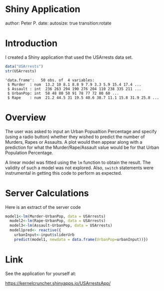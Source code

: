 Shiny Application
========================================================
author: Peter P.
date: 
autosize: true
transition:rotate

Introduction
========================================================

I created a Shiny application that used the USArrests data set.


```r
data("USArrests")
str(USArrests)
```

```
'data.frame':	50 obs. of  4 variables:
 $ Murder  : num  13.2 10 8.1 8.8 9 7.9 3.3 5.9 15.4 17.4 ...
 $ Assault : int  236 263 294 190 276 204 110 238 335 211 ...
 $ UrbanPop: int  58 48 80 50 91 78 77 72 80 60 ...
 $ Rape    : num  21.2 44.5 31 19.5 40.6 38.7 11.1 15.8 31.9 25.8 ...
```

Overview
========================================================

The user was asked to input an Urban Popualtion Percentage and specify 
(using a radio button) whether they wished to predict the number of Murders,
Rapes or Assaults. A plot would then appear along with a prediction for what
the Murder/Rape/Assault value would be for that Urban Population Percentage.


A linear model was fitted using the `lm` function to obtain the result. The validity of such a model was not explored. Also, `switch` statements were instrumental in getting this code to perform as expected.

Server Calculations
============================================================

Here is an extract of the server code

```r
model1<-lm(Murder~UrbanPop, data = USArrests)
  model2<-lm(Rape~UrbanPop, data = USArrests)
  model3<-lm(Assault~UrbanPop, data = USArrests)
  model1pred<- reactive({
    urbanInput<-input$sliderUrb
    predict(model1, newdata = data.frame(UrbanPop=urbanInput))})
```

Link
============================================================
See the application for yourself at:

https://kernelcruncher.shinyapps.io/USArrestsApp/

